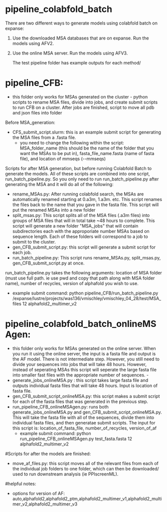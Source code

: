 # pipeline_colabfold_batch
There are two different ways to generate models using colabfold batch on expanse:
1. Use the downloaded MSA databases that are on expanse. Run the models using AFV2.
2. Use the online MSA server. Run the models using AFV3.

   The test pipeline folder has example outputs for each method/

# pipeline_CFB:
- this folder only works for MSAs generated on the cluster - 
python scripts to rename MSA files, divide into jobs, and create submit scripts to run CFB on a cluster. After jobs are finished, script to move all pdb and json files into folder

Before MSA_generation:
- CFS_submit_script.slurm: this is an example submit script for generating the MSA files from a .fasta file.
  - you need to change the following within the script: MSA_folder_name (this should be the name of the folder that you want the MSAs to be put in), fasta_file_name.fasta (name of fasta file), and location of mmseqs (--mmseqs)

Scripts for after MSA generation, but before running Colabfold Batch to generate the models. All of these scripts are combined into one script, run_batch_pipeline.py. So you only need to run run_batch_pipeline.py after generating the MSA and it will do all of the following:
- rename_MSAs.py: After running colabfold search, the MSAs are automatically renamed starting at 0.a3m, 1.a3m. etc. This script renames the files back to the name that you gave in the fasta file. This script will put the renamed MSAs into a new folder
- split_msas.py: This script splits all of the MSA files (.a3m files) into groups of MSA files that will in total take ~48 hours to complete. This script will generate a new folder "MSA_jobs" that will contain subdirectories each with the approporiate number MSAs based on sequence length. Each of these folders will correspond to a job to submit to the cluster. 
- gen_CFB_submit_script.py: this script will generate a submit script for each job.
- run_batch_pipeline.py: This script runs rename_MSAs.py,  split_msas.py, gen_CFB_submit_script.py at once. 

run_batch_pipeline.py takes the following arguments: location of MSA folder (must use full path. ie use pwd and copy that path along with MSA folder name), number of recycles, version of alphafold you wish to use. 
- example submit command: python pipeline_CFB/run_batch_pipeline.py /expanse/lustre/projects/was136/vmischley/vmischley_04_28/test/MSA_files 12 alphafold2_multimer_v2


# pipeline_colabfold_batch_onlineMSAgen:
- this folder only works for MSAs generated on the online server. When you run it using the online server, the input is a fasta file and output is the AF model. There is not intermediate step. However, you still need to divide your sequences into jobs that will take 48 hours. However, instead of seperating MSAs this script will seperate the large fasta file into smaller fast files with the appropriate number of sequences.  -
- generate_jobs_onlineMSA.py : this script takes large fasta file and outputs individual fasta files that will take 48 hours. Input is location of fasta file.
-  gen_CFB_submit_script_onlineMSA.py: this script makes a submit script for each of the fasta files that was generated in the previous step.
-  run_pipeline_CFB_onlineMSAgen.py: runs both generate_jobs_onlineMSA.py and gen_CFB_submit_script_onlineMSA.py. This will take the fasta file with all of the sequences, divide them into individual fasta files, and then generatae submit scripts. The input for this script is: location_of_fasta_file, number_of_recycles, version_of_af
    - example submit command: python run_pipeline_CFB_onlineMSAgen.py test_fasta.fasta 12 alphafold2_multimer_v2



#Scripts for after the models are finished:
- move_af_files.py: this script moves all of the relevant files from each of the individual job folders to one folder, which can then be downloaded/ used to run downstream analysis (ie PPIscreenML).

#helpful notes:
- options for version of AF: auto,alphafold2,alphafold2_ptm,alphafold2_multimer_v1,alphafold2_multimer_v2,alphafold2_multimer_v3
